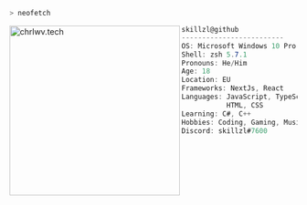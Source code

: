 
```zsh
> neofetch
```

<a href="https://chrlwv.tech"><img align="left" src="https://i.imgur.com/nBPAjRl.png" alt="chrlwv.tech" width="298" /><a/>

```csharp
skillzl@github
-------------------------
OS: Microsoft Windows 10 Pro
Shell: zsh 5.7.1
Pronouns: He/Him
Age: 18 
Location: EU
Frameworks: NextJs, React
Languages: JavaScript, TypeScript,
           HTML, CSS
Learning: C#, C++
Hobbies: Coding, Gaming, Music
Discord: skillzl#7600
```
